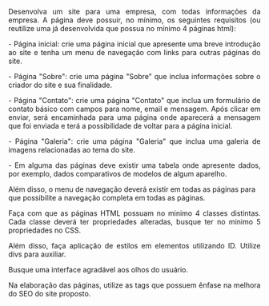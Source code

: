 <p align="justify"> Desenvolva um site para uma empresa, com todas informações da empresa. A página deve possuir, no mínimo, os seguintes requisitos (ou reutilize uma já desenvolvida que possua no mínimo 4 páginas html):</p>

<p align="justify">- Página inicial: crie uma página inicial que apresente uma breve introdução ao site e tenha um menu de navegação com links para outras páginas do site.
<p align="justify">- Página "Sobre": crie uma página "Sobre" que inclua informações sobre o criador do site e sua finalidade.</p>
<p align="justify">- Página "Contato": crie uma página "Contato" que inclua um formulário de contato básico com campos para nome, email e mensagem. Após clicar em enviar, será encaminhada para uma página onde aparecerá a mensagem que foi enviada e terá a possibilidade de voltar para a página inicial.</p>
<p align="justify">- Página "Galeria": crie uma página "Galeria" que inclua uma galeria de imagens relacionadas ao tema do site.</p>
<p align="justify">- Em alguma das páginas deve existir uma tabela onde apresente dados, por exemplo, dados comparativos de modelos de algum aparelho.</p>
Além disso, o menu de navegação deverá existir em todas as páginas para que possibilite a navegação completa em todas as páginas.</p>
 
<p align="justify">Faça com que as páginas HTML possuam no minimo 4 classes distintas. Cada classe deverá ter propriedades alteradas, busque ter no minimo 5 propriedades no CSS.</p>
<p align="justify">Além disso, faça aplicação de estilos em elementos utilizando ID. Utilize divs para auxiliar.</p>
<p align="justify">Busque uma interface agradável aos olhos do usuário.</p>
<p align="justify">Na elaboração das páginas, utilize as tags que possuem ênfase na melhora do SEO do site proposto.</p>
